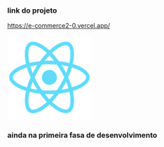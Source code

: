 ### link do projeto
https://e-commerce2-0.vercel.app/


![alt text](./public/logo192.png)
### ainda na primeira fasa de desenvolvimento
